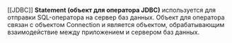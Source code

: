 [[JDBC]]
**Statement (объект для оператора JDBC)** используется для отправки SQL-оператора на сервер баз данных. Объект для оператора связан с объектом Connection и является объектом, обрабатывающим взаимодействие между приложением и сервером баз данных.